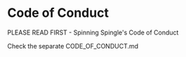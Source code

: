 # Code of Conduct
PLEASE READ FIRST - Spinning Spingle's Code of Conduct

Check the separate CODE_OF_CONDUCT.md
